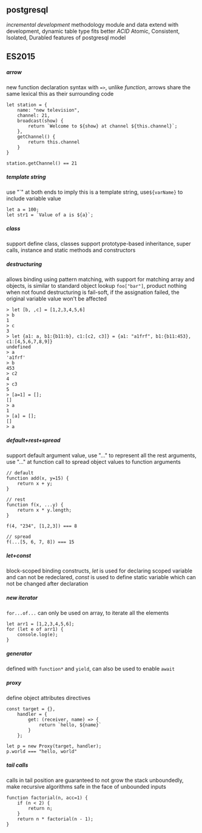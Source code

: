 
## postgresql
*incremental development*
methodology module and data extend with development, dynamic table type fits better
*ACID*
Atomic, Consistent, Isolated, Durabled  features of postgresql model

## ES2015

##### arrow
new function declaration syntax with `=>`, unlike *function*, arrows share the same lexical this as their surrounding code

```
let station = {
    name: "new television",
    channel: 21,
    broadcast(show) {
        return `Welcome to ${show} at channel ${this.channel}`;
    },
    getChannel() {
        return this.channel
    }
}

station.getChannel() == 21
```

##### template string
use "\`" at both ends to imply this is a template string, use`${varName}` to include variable value

```
let a = 100;
let str1 = `Value of a is ${a}`;
```

##### class
support define class, classes support prototype-based inheritance, super calls, instance and static methods and constructors


##### destructuring
allows binding using pattern matching, with support for matching array and objects, is similar to standard object lookup `foo["bar"]`, product nothing when not found
destructuring is fail-soft, if the assignation failed, the original variable value won't be affected

```
> let [b, ,c] = [1,2,3,4,5,6]
> b
1
> c
3
> let {a1: a, b1:{b11:b}, c1:[c2, c3]} = {a1: "a1frf", b1:{b11:453}, c1:[4,5,6,7,8,9]}
undefined
> a
'a1frf'
> b
453
> c2
4
> c3
5
> [a=1] = [];
[]
> a
1
> [a] = [];
[]
> a
```

##### default+rest+spread
support default argument value, use "..." to represent all the rest arguments, use "..." at function call to spread object values to function arguments

```
// default
function add(x, y=15) {
    return x + y;
}

// rest
function f(x, ...y) {
    return x * y.length;
}

f(4, "234", [1,2,3]) === 8

// spread
f(...[5, 6, 7, 8]) === 15
```

##### let+const
block-scoped binding constructs, *let* is used for declaring scoped variable and can not be redeclared, *const* is used to define static variable which can not be changed after declaration

##### new iterator
`for...of...`
can only be used on array, to iterate all the elements

```
let arr1 = [1,2,3,4,5,6];
for (let e of arr1) {
    console.log(e);
}
```

##### generator
defined with `function*` and `yield`, can also be used to enable `await`

##### proxy
define object attributes directives

```
const target = {},
    handler = {
        get: (receiver, name) => {
            return `hello, ${name}`
        }
    };

let p = new Proxy(target, handler);
p.world === "hello, world"
```


##### tail calls
calls in tail position are guaranteed to not grow the stack unboundedly, make recursive algorithms safe in the face of unbounded inputs

```
function factorial(n, acc=1) {
    if (n < 2) {
        return n;
    }
    return n * factorial(n - 1);
}
```

